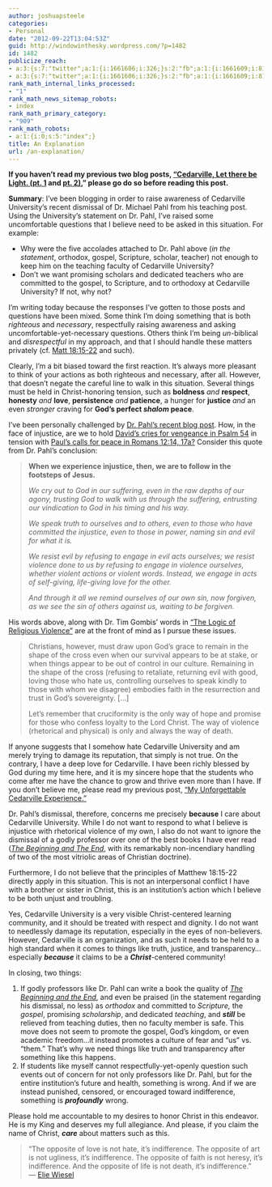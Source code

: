 ```yaml
---
author: joshuapsteele
categories:
- Personal
date: "2012-09-22T13:04:53Z"
guid: http://windowinthesky.wordpress.com/?p=1482
id: 1482
publicize_reach:
- a:3:{s:7:"twitter";a:1:{i:1661606;i:326;}s:2:"fb";a:1:{i:1661609;i:812;}s:2:"wp";a:1:{i:0;i:10;}}
- a:3:{s:7:"twitter";a:1:{i:1661606;i:326;}s:2:"fb";a:1:{i:1661609;i:812;}s:2:"wp";a:1:{i:0;i:10;}}
rank_math_internal_links_processed:
- "1"
rank_math_news_sitemap_robots:
- index
rank_math_primary_category:
- "909"
rank_math_robots:
- a:1:{i:0;s:5:"index";}
title: An Explanation
url: /an-explanation/
---
```


**If you haven’t read my previous two blog posts, [“Cedarville, Let there be Light. (pt. 1](http://windowinthesky.wordpress.com/2012/09/20/cedarville-let-there-be-light-pt-1/ "Cedarville, Let there be Light. (pt. 1)") and [pt. 2)](http://windowinthesky.wordpress.com/2012/09/21/cedarville-let-there-be-light-pt-2/ "Cedarville, Let there be Light. (pt. 2)"),” please go do so before reading this post.**

**Summary**: I’ve been blogging in order to raise awareness of Cedarville University’s recent dismissal of Dr. Michael Pahl from his teaching post. Using the University’s statement on Dr. Pahl, I’ve raised some uncomfortable questions that I believe need to be asked in this situation. For example:

- Why were the five accolades attached to Dr. Pahl above (*in the statement*, orthodox, gospel, Scripture, scholar, teacher) not enough to keep him on the teaching faculty of Cedarville University?
- Don’t we want promising scholars and dedicated teachers who are committed to the gospel, to Scripture, and to orthodoxy at Cedarville University? If not, why not?

I’m writing today because the responses I’ve gotten to those posts and questions have been mixed. Some think I’m doing something that is both *righteous* and *necessary*, respectfully raising awareness and asking uncomfortable-yet-necessary questions. Others think I’m being *un*-biblical and *disrespectful* in my approach, and that I should handle these matters privately (cf. [Matt 18:15-22](https://net.bible.org/#!l/bible%3AMatthew%2018%3A15-net_strongs__notes%3AMatthew%2018) and such).

Clearly, I’m a bit biased toward the first reaction. It’s always more pleasant to think of your actions as both righteous and necessary, after all. However, that doesn’t negate the careful line to walk in this situation. Several things must be held in Christ-honoring tension, such as **boldness** *and* **respect**, **honesty** *and* **love**, **persistence** *and* **patience**, a hunger for **justice** *and* an even *stronger* craving for **God’s perfect *shalom* peace**.

I’ve been personally challenged by [Dr. Pahl’s recent blog post](http://rustlingsinthegrass.blogspot.com/2012/09/friday-reflectionary-psalm-54.html?spref=tw). How, in the face of injustice, are we to hold [David’s cries for vengeance in Psalm 54](https://net.bible.org/#!l/bible%3APsalms%2054%3A0-net_strongs__search%3APsalm%2054) in tension with [Paul’s calls for peace in Romans 12:14, 17a?](https://net.bible.org/#!l/bible%3ARomans%2012%3A9-net_strongs__search%3ARomans%2012%3A9) Consider this quote from Dr. Pahl’s conclusion:

> **When we experience injustice, then, we are to follow in the footsteps of Jesus.**
> 
> *We cry out to God in our suffering, even in the raw depths of our agony, trusting God to walk with us through the suffering, entrusting our vindication to God in his timing and his way.*
> 
> *We speak truth to ourselves and to others, even to those who have committed the injustice, even to those in power, naming sin and evil for what it is.*
> 
> *We resist evil by refusing to engage in evil acts ourselves; we resist violence done to us by refusing to engage in violence ourselves, whether violent actions or violent words. Instead, we engage in acts of self-giving, life-giving love for the other.*
> 
> *And through it all we remind ourselves of our own sin, now forgiven, as we see the sin of others against us, waiting to be forgiven.*

His words above, along with Dr. Tim Gombis’ words in [“The Logic of Religious Violence”](http://timgombis.com/2012/09/18/the-logic-of-religious-violence/) are at the front of mind as I pursue these issues.

> Christians, however, must draw upon God’s grace to remain in the shape of the cross even when our survival appears to be at stake, or when things appear to be out of control in our culture. Remaining in the shape of the cross (refusing to retaliate, returning evil with good, loving those who hate us, controlling ourselves to speak kindly to those with whom we disagree) embodies faith in the resurrection and trust in God’s sovereignty. \[…\]
> 
> Let’s remember that cruciformity is the only way of hope and promise for those who confess loyalty to the Lord Christ. The way of violence (rhetorical and physical) is only and always the way of death.

If anyone suggests that I somehow hate Cedarville University and am merely trying to damage its reputation, that simply is not true. On the contrary, I have a deep love for Cedarville. I have been richly blessed by God during my time here, and it is my sincere hope that the students who come after me have the chance to grow and thrive even more than I have. If you don’t believe me, please read my previous post, [“My Unforgettable Cedarville Experience.”](http://windowinthesky.wordpress.com/2012/09/12/my-unforgettable-cedarville-experience/ "My Unforgettable Cedarville Experience")

Dr. Pahl’s dismissal, therefore, concerns me precisely **because** I care about Cedarville University. While I do not want to respond to what I believe is injustice with rhetorical violence of my own, I also do not want to ignore the dismissal of a godly professor over one of the best books I have ever read ([*The Beginning and The End*](http://www.amazon.com/The-Beginning-End-Rereading-Revelations/dp/1608999270), with its remarkably non-incendiary handling of two of the most vitriolic areas of Christian doctrine).

Furthermore, I do not believe that the principles of Matthew 18:15-22 directly apply in this situation. This is not an interpersonal conflict I have with a brother or sister in Christ, this is an institution’s action which I believe to be both unjust and troubling.

Yes, Cedarville University is a very visible Christ-centered learning community, and it should be treated with respect and dignity. I do not want to needlessly damage its reputation, especially in the eyes of non-believers. However, Cedarville is an organization, and as such it needs to be held to a high standard when it comes to things like truth, justice, and transparency…especially ***because*** it claims to be a ***Christ***-centered community!

In closing, two things:

1. If godly professors like Dr. Pahl can write a book the quality of [*The Beginning and the End*](http://www.amazon.com/The-Beginning-End-Rereading-Revelations/dp/1608999270), and even be praised (in the statement regarding his dismissal, no less) as *orthodox* and committed to *Scripture,* the *gospel*, promising *scholarship*, and dedicated *teaching*, and ***still*** be relieved from teaching duties, then no faculty member is safe. This move does not seem to promote the gospel, God’s kingdom, or even academic freedom…it instead promotes a culture of fear and “us” vs. “them.” That’s why we need things like truth and transparency after something like this happens.
2. If students like myself cannot respectfully-yet-openly question such events out of concern for not only professors like Dr. Pahl, but for the entire institution’s future and health, something is wrong. And if we are instead punished, censored, or encouraged toward indifference, something is ***profoundly*** wrong.

Please hold me accountable to my desires to honor Christ in this endeavor. He is my King and deserves my full allegiance. And please, if you claim the name of Christ, ***care*** about matters such as this.

> “The opposite of love is not hate, it’s indifference. The opposite of art is not ugliness, it’s indifference. The opposite of faith is not heresy, it’s indifference. And the opposite of life is not death, it’s indifference.”  
> ― [Elie Wiesel](http://www.goodreads.com/author/show/1049.Elie_Wiesel)